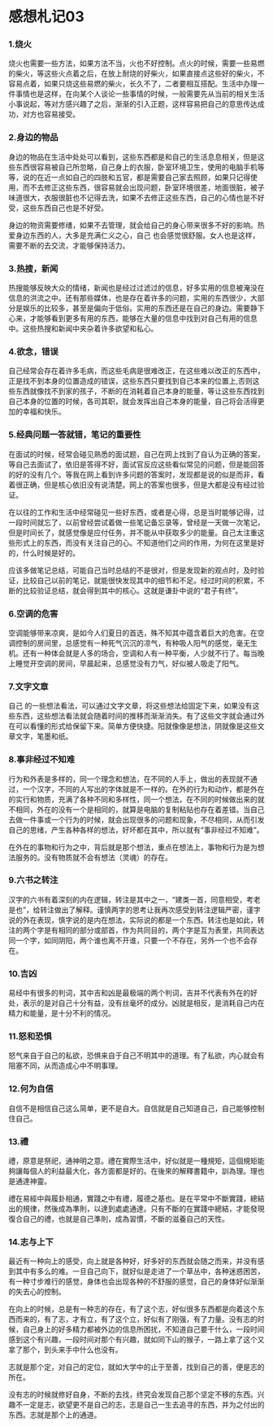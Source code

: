 # 感想札记03

### 1.烧火

烧火也需要一些方法，如果方法不当，火也不好控制。点火的时候，需要一些易燃的柴火，等这些火点着之后，在放上耐烧的好柴火，如果直接点这些好的柴火，不容易点着，如果只烧这些易燃的柴火，长久不了，二者要相互搭配。生活中办理一件事情也是这样，在向某个人谈论一些事情的时候，一般需要先从当前的相关生活小事说起，等对方感兴趣了之后，渐渐的引入正题，这样容易把自己的意思传达成功，对方也容易接受。

### 2.身边的物品

身边的物品在生活中处处可以看到，这些东西都是和自己的生活息息相关，但是这些东西很容易被自己所忽略，自己身上的衣服，卧室环境卫生，使用的电脑手机等等，说的在近一点如自己的四肢和五官，都是需要自己家去照顾，如果只记得使用，而不去修正这些东西，很容易就会出现问题，卧室环境很差，地面很脏，被子味道很大，衣服很脏也不记得去洗，如果不去修正这些东西，自己的心情也是不好受，这些东西自己也是不好受。

身边的物资需要修缮，如果不去管理，就会给自己的身心带来很多不好的影响。热爱身边东西的人，大多是充满仁义之心，自己 也会感觉很舒服。女人也是这样，需要不断的去交流，才能够保持活力。

### 3.热搜，新闻

热搜能够反映大众的情绪，新闻也是经过过滤过的信息，好多实用的信息被淹没在信息的洪流之中。还有那些媒体，也是存在着许多的问题，实用的东西很少，大部分是娱乐的比较多，甚至是偏向于低俗。实用的东西还是在自己的身边。需要静下心来，才能够看到更多有用的东西，能够在大量的信息中找到对自己有用的信息中。这些热搜和新闻中夹杂着许多欲望和私心。

### 4.欲念，错误

自己经常会存在着许多毛病，而这些毛病是很难改正，在这些难以改正的东西中，正是找不到本身的位置造成的错误，这些东西只要找到自己本来的位置上,否则这些东西就像找不到家的孩子，不断的在消耗着自己本身的能量，等让这些东西找到自己本身的位置的时候，各司其职，就会发挥出自己本身的能量，自己将会活得更加的幸福和快乐。

### 5.经典问题一答就错，笔记的重要性

在面试的时候，经常会碰见熟悉的面试题，自己在网上找到了自认为正确的答案，等自己去面试了，依旧是答得不好，面试官反应这些看似常见的问题，但是能回答的好的没有几个。等我在网上看到许多问题的答案时，发现都是说的似是而非，看着很正确，但是核心依旧没有说清楚。网上的答案也很多，但是大都是没有经过验证。

在以往的工作和生活中经常碰见一些好东西，或者是心得，总是当时能够记得，过一段时间就忘了，以前曾经尝试着做一些笔记备忘录等，曾经是一天做一次笔记，但是时间长了，就感觉像是应付任务，并不能从中获取多少的能量。自己太注重这些形式上的东西，而没有关注自己的心。不知道他们之间的作用，为何在这里是好的，什么时候是好的。

应该多做笔记总结，可能自己当时总结的不是很对，但是发现新的观点时，及时验证，比较自己以前的笔记，就能很快发现其中的细节和不足。经过时间的积累，不断的比较验证总结，就会得到其中的核心。这就是谦卦中说的“君子有终”。

### 6.空调的危害

空调能够带来凉爽，是如今人们夏日的首选，殊不知其中蕴含着巨大的危害。在空调控制的房间里，总感觉有一种死气沉沉的凉气，有种吸人阳气的感觉，毫无生机。还有一种体会就是人多的场合，空调和人有一种平衡，人少就不行了。每当晚上睡觉开空调的房间，早晨起来，总感觉没有力气，好似被人吸走了阳气。

### 7.文字文章 

自己 的一些想法看法，可以通过文字文章，将这些想法给固定下来，如果没有这些东西，这些想法看法就会随着时间的推移而渐渐消失。有了这些文字就会通过外在可以看懂的形式给保留下来。简单方便快捷。阳就像像是想法，阴就像是这些文章文字，笔墨和纸。

### 8.事非经过不知难

行为和外表是多样的，同一个理念和想法，在不同的人手上，做出的表现就不通过，一个汉字，不同的人写出的字体就是不一样的。在外的行为和动作，都是外在的实行和物质，充满了各种不同和多样性，同一个想法，在不同的时候做出来的就不相同，外在的没有一个是相同的，就算是电脑的复制粘贴也存在着差错。当自己去做一件事或一个行为的时候，就会出现很多的问题和现象，不尽相同，从而引发自己的思绪，产生各种各样的想法，好坏都在其中，所以就有“事非经过不知难”。

在外在的事物和行为之中，背后就是那个想法，重点在想法上，事物和行为是为想法服务的。没有物质就不会有想法（灵魂）的存在。

### 9.六书之转注

汉字的六书有着深刻的内在逻辑，转注是其中之一，“建类一首，同意相受，考老是也”，给转注做出了解释。谨慎两字的思考让我再次感受到转注逻辑严密，谨字说的外在表现，慎字说的是内在想法，实际说的都是一个东西。转注也是如此，转注的两个字是有相同的部分或部首，作为共同目的，两个字是互为表里，共同表达同一个字，如同阴阳，两个谁也离不开谁，只要一个不存在，另外一个也不会存在。

### 10.吉凶

易经中有很多的判词，其中吉和凶是最极端的两个判词，吉并不代表有外在的好处，表示的是对自己十分有益，没有丝毫坏的成分。凶就是相反，是消耗自己内在精力和能量，是十分不利的情况。

### 11.怒和恐惧

怒气来自于自己的私欲，恐惧来自于自己不明其中的道理。有了私欲，内心就会有阻塞不同，从而造成心中不明事理。

### 12.何为自信

自信不是相信自己这么简单，更不是自大。自信就是自己知道自己，自己能够控制住自己。

### 13.禮

禮，原意是祭祀，通神明之意。禮在實際生活中，好似就是一種規矩，這個規矩能夠讓每個人的利益最大化，各方面都是好的。在後來的解釋書籍中，訓為理。理也是通達神靈。

禮在易經中與履卦相通，實踐之中有禮，履德之基也。是在平常中不斷實踐，總結出的規律，然後成為準則，以達到處處通達。只有不斷的在實踐中總結，才能發現復合自己的禮，也就是自己準則，成為習慣，不斷的滋養自己的天性。

### 14.志与上下

最近有一种向上的感受，向上就是各种好，好多好的东西就会随之而来，并没有感到其中有多么的难。一旦自己向下，就好似是走进了一个草丛中，各种迷惑困苦，有一种寸步难行的感觉，身体也会出现各种的不舒服的感觉，自己的身体好似渐渐的失去心的控制。

在向上的时候，总是有一种志的存在，有了这个志，好似很多东西都是向着这个东西而来的，有了志，才有立，有了这个立，好似有了刚强，有了力量。没有志的时候，自己身上的好多精力都被外边的信息所困扰，不知道自己要干什么，一段时间感到这个有兴趣，一段时间对那个有兴趣，就如同下山的猴子，一路上拿了这个又拿了那个，到头来手中什么也没有。

志就是那个定，对自己的定位，就如大学中的止于至善，找到自己的善，便是志的所在。

没有志的时候就修好自身，不断的去找，终究会发现自己那个坚定不移的东西。兴趣不一定是志，欲望更不是自己的志，志是自己一生去追寻的东西，并为之付出的东西。志就是那个上的通道。